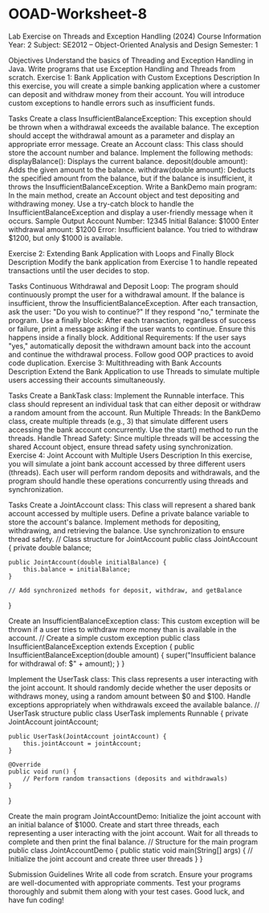 # OOAD-Worksheet-8

Lab Exercise on Threads and Exception Handling (2024)
Course Information
Year: 2
Subject: SE2012 – Object-Oriented Analysis and Design
Semester: 1

Objectives
Understand the basics of Threading and Exception Handling in Java.
Write programs that use Exception Handling and Threads from scratch.
Exercise 1: Bank Application with Custom Exceptions
Description
In this exercise, you will create a simple banking application where a customer can deposit and withdraw money from their account. You will introduce custom exceptions to handle errors such as insufficient funds.

Tasks
Create a class InsufficientBalanceException:
This exception should be thrown when a withdrawal exceeds the available balance.
The exception should accept the withdrawal amount as a parameter and display an appropriate error message.
Create an Account class:
This class should store the account number and balance.
Implement the following methods:
displayBalance(): Displays the current balance.
deposit(double amount): Adds the given amount to the balance.
withdraw(double amount): Deducts the specified amount from the balance, but if the balance is insufficient, it throws the InsufficientBalanceException.
Write a BankDemo main program:
In the main method, create an Account object and test depositing and withdrawing money.
Use a try-catch block to handle the InsufficientBalanceException and display a user-friendly message when it occurs.
Sample Output
Account Number: 12345
Initial Balance: $1000
Enter withdrawal amount: $1200
Error: Insufficient balance. You tried to withdraw $1200, but only $1000 is available.
    
Exercise 2: Extending Bank Application with Loops and Finally Block
Description
Modify the bank application from Exercise 1 to handle repeated transactions until the user decides to stop.

Tasks
Continuous Withdrawal and Deposit Loop:
The program should continuously prompt the user for a withdrawal amount. If the balance is insufficient, throw the InsufficientBalanceException.
After each transaction, ask the user: "Do you wish to continue?" If they respond "no," terminate the program.
Use a finally block:
After each transaction, regardless of success or failure, print a message asking if the user wants to continue. Ensure this happens inside a finally block.
Additional Requirements:
If the user says "yes," automatically deposit the withdrawn amount back into the account and continue the withdrawal process.
Follow good OOP practices to avoid code duplication.
Exercise 3: Multithreading with Bank Accounts
Description
Extend the Bank Application to use Threads to simulate multiple users accessing their accounts simultaneously.

Tasks
Create a BankTask class:
Implement the Runnable interface.
This class should represent an individual task that can either deposit or withdraw a random amount from the account.
Run Multiple Threads:
In the BankDemo class, create multiple threads (e.g., 3) that simulate different users accessing the bank account concurrently.
Use the start() method to run the threads.
Handle Thread Safety:
Since multiple threads will be accessing the shared Account object, ensure thread safety using synchronization.
Exercise 4: Joint Account with Multiple Users
Description
In this exercise, you will simulate a joint bank account accessed by three different users (threads). Each user will perform random deposits and withdrawals, and the program should handle these operations concurrently using threads and synchronization.

Tasks
Create a JointAccount class:
This class will represent a shared bank account accessed by multiple users.
Define a private balance variable to store the account's balance.
Implement methods for depositing, withdrawing, and retrieving the balance.
Use synchronization to ensure thread safety.
// Class structure for JointAccount
public class JointAccount {
    private double balance;

    public JointAccount(double initialBalance) {
        this.balance = initialBalance;
    }

    // Add synchronized methods for deposit, withdraw, and getBalance
}
        
Create an InsufficientBalanceException class:
This custom exception will be thrown if a user tries to withdraw more money than is available in the account.
// Create a simple custom exception
public class InsufficientBalanceException extends Exception {
    public InsufficientBalanceException(double amount) {
        super("Insufficient balance for withdrawal of: $" + amount);
    }
}
        
Implement the UserTask class:
This class represents a user interacting with the joint account.
It should randomly decide whether the user deposits or withdraws money, using a random amount between $0 and $100.
Handle exceptions appropriately when withdrawals exceed the available balance.
// UserTask structure
public class UserTask implements Runnable {
    private JointAccount jointAccount;

    public UserTask(JointAccount jointAccount) {
        this.jointAccount = jointAccount;
    }

    @Override
    public void run() {
        // Perform random transactions (deposits and withdrawals)
    }
}
        
Create the main program JointAccountDemo:
Initialize the joint account with an initial balance of $1000.
Create and start three threads, each representing a user interacting with the joint account.
Wait for all threads to complete and then print the final balance.
// Structure for the main program
public class JointAccountDemo {
    public static void main(String[] args) {
        // Initialize the joint account and create three user threads
    }
}
        
Submission Guidelines
Write all code from scratch.
Ensure your programs are well-documented with appropriate comments.
Test your programs thoroughly and submit them along with your test cases.
Good luck, and have fun coding!
